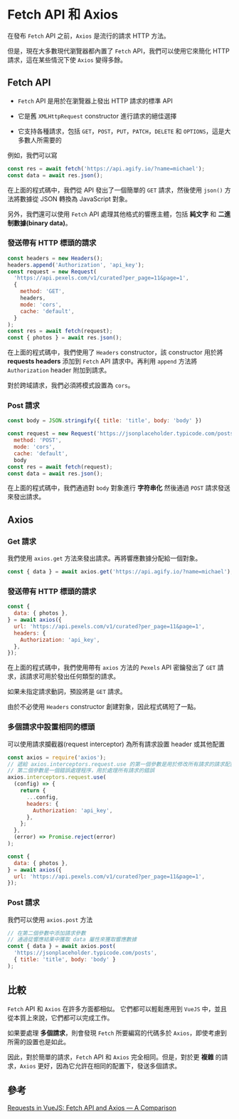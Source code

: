 # Fetch API 和 Axios

在發布 `Fetch` API 之前，`Axios` 是流行的請求 HTTP 方法。

但是，現在大多數現代瀏覽器都內置了 `Fetch` API，我們可以使用它來簡化 HTTP 請求，這在某些情況下使 `Axios` 變得多餘。

## Fetch API

- `Fetch` API 是用於在瀏覽器上發出 HTTP 請求的標準 API

- 它是舊 `XMLHttpRequest` constructor 進行請求的絕佳選擇

- 它支持各種請求，包括 `GET`，`POST`，`PUT`，`PATCH`，`DELETE` 和 `OPTIONS`，這是大多數人所需要的

例如，我們可以寫

```js
const res = await fetch('https://api.agify.io/?name=michael');
const data = await res.json();
```

在上面的程式碼中，我們從 API 發出了一個簡單的 `GET` 請求，然後使用 `json()` 方法將數據從 JSON 轉換為 JavaScript 對象。

另外，我們還可以使用 `Fetch` API 處理其他格式的響應主體，包括 **純文字** 和 **二進制數據(binary data)**。

### 發送帶有 HTTP 標頭的請求

```js
const headers = new Headers();
headers.append('Authorization', 'api_key');
const request = new Request(
  'https://api.pexels.com/v1/curated?per_page=11&page=1',
  {
    method: 'GET',
    headers,
    mode: 'cors',
    cache: 'default',
  }
);
const res = await fetch(request);
const { photos } = await res.json();
```

在上面的程式碼中，我們使用了 `Headers` constructor，該 constructor 用於將 **requests headers** 添加到 `Fetch` API 請求中。再利用 `append` 方法將 `Authorization` header 附加到請求。

對於跨域請求，我們必須將模式設置為 `cors`。

### Post 請求

```js
const body = JSON.stringify({ title: 'title', body: 'body' })

const request = new Request('https://jsonplaceholder.typicode.com/posts', {
  method: 'POST',
  mode: 'cors',
  cache: 'default',
  body
const res = await fetch(request);
const data = await res.json();
```

在上面的程式碼中，我們通過對 `body` 對象進行 **字符串化** 然後通過 `POST` 請求發送來發出請求。

## Axios

### Get 請求

我們使用 `axios.get` 方法來發出請求。再將響應數據分配給一個對象。

```js
const { data } = await axios.get('https://api.agify.io/?name=michael');
```

### 發送帶有 HTTP 標頭的請求

```js
const {
  data: { photos },
} = await axios({
  url: 'https://api.pexels.com/v1/curated?per_page=11&page=1',
  headers: {
    Authorization: 'api_key',
  },
});
```

在上面的程式碼中，我們使用帶有 `axios` 方法的 `Pexels` API 密鑰發出了 `GET` 請求，該請求可用於發出任何類型的請求。

如果未指定請求動詞，預設將是 `GET` 請求。

由於不必使用 `Headers` constructor 創建對象，因此程式碼短了一點。

### 多個請求中設置相同的標頭

可以使用請求攔截器(request interceptor) 為所有請求設置 header 或其他配置

```js
const axios = require('axios');
// 遞給 axios.interceptors.request.use 的第一個參數是用於修改所有請求的請求配置的函數
// 第二個參數是一個錯誤處理程序，用於處理所有請求的錯誤
axios.interceptors.request.use(
  (config) => {
    return {
      ...config,
      headers: {
        Authorization: 'api_key',
      },
    };
  },
  (error) => Promise.reject(error)
);

const {
  data: { photos },
} = await axios({
  url: 'https://api.pexels.com/v1/curated?per_page=11&page=1',
});
```

### Post 請求

我們可以使用 `axios.post` 方法

```js
// 在第二個參數中添加請求參數
// 通過從響應結果中獲取 data 屬性來獲取響應數據
const { data } = await axios.post(
  'https://jsonplaceholder.typicode.com/posts',
  { title: 'title', body: 'body' }
);
```

## 比較

`Fetch` API 和 `Axios` 在許多方面都相似。 它們都可以輕鬆應用到 `VueJS` 中，並且從本質上來說，它們都可以完成工作。

如果要處理 **多個請求**，則會發現 `Fetch` 所要編寫的代碼多於 `Axios`，即使考慮到所需的設置也是如此。

因此，對於簡單的請求，`Fetch` API 和 `Axios` 完全相同。但是，對於更 **複雜** 的請求，`Axios` 更好，因為它允許在相同的配置下，發送多個請求。

## 參考

[Requests in VueJS: Fetch API and Axios — A Comparison](https://blog.bitsrc.io/requests-in-vuejs-fetch-api-and-axios-a-comparison-a0c13f241888)
